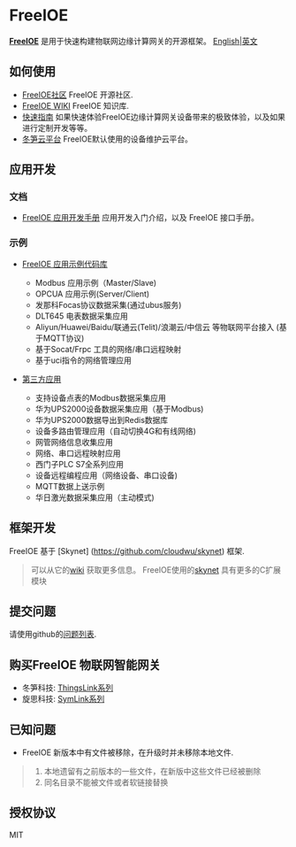 FreeIOE
===================

**[FreeIOE](http://freeioe.org)** 是用于快速构建物联网边缘计算网关的开源框架。 [English|英文](/README.md)


## 如何使用

* [FreeIOE社区](http://freeioe.org)
  FreeIOE 开源社区.
* [FreeIOE WIKI](http://wiki.freeioe.org)
  FreeIOE 知识库.
* [快速指南](http://help.cloud.thingsroot.com/quick_start/)
  如果快速体验FreeIOE边缘计算网关设备带来的极致体验，以及如果进行定制开发等等。
* [冬笋云平台](http://cloud.thingsroot.com)
  FreeIOE默认使用的设备维护云平台。


## 应用开发

### 文档

* [FreeIOE 应用开发手册](https://freeioe.gitbook.io/doc/)
  应用开发入门介绍，以及 FreeIOE 接口手册。


### 示例

* [FreeIOE 应用示例代码库](https://github.com/freeioe/freeioe_example_apps)
  * Modbus 应用示例（Master/Slave)
  * OPCUA 应用示例(Server/Client)
  * 发那科Focas协议数据采集(通过ubus服务)
  * DLT645 电表数据采集应用
  * Aliyun/Huawei/Baidu/联通云(Telit)/浪潮云/中信云 等物联网平台接入 (基于MQTT协议)
  * 基于Socat/Frpc 工具的网络/串口远程映射
  * 基于uci指令的网络管理应用

* [第三方应用](https://github.com/viccom/myfreeioe_apps)
  * 支持设备点表的Modbus数据采集应用
  * 华为UPS2000设备数据采集应用（基于Modbus)
  * 华为UPS2000数据导出到Redis数据库
  * 设备多路由管理应用（自动切换4G和有线网络)
  * 网管网络信息收集应用
  * 网络、串口远程映射应用
  * 西门子PLC S7全系列应用
  * 设备远程编程应用（网络设备、串口设备)
  * MQTT数据上送示例
  * 华日激光数据采集应用（主动模式)

## 框架开发

FreeIOE 基于 [Skynet] (https://github.com/cloudwu/skynet) 框架.
> 可以从它的[wiki](https://github.com/cloudwu/skynet/wiki) 获取更多信息。
> FreeIOE使用的[skynet](https://github.com/srdgame/skynet) 具有更多的C扩展模块


## 提交问题

请使用github的[问题列表](https://github.com/freeioe/freeioe/issues).


## 购买FreeIOE 物联网智能网关

* 冬笋科技: [ThingsLink系列](https://www.thingsroot.com/product/)
* 旋思科技: [SymLink系列](http://www.symid.com/)


## 已知问题

* FreeIOE 新版本中有文件被移除，在升级时并未移除本地文件.
> 1. 本地遗留有之前版本的一些文件，在新版中这些文件已经被删除
> 2. 同名目录不能被文件或者软链接替换

## 授权协议

MIT
